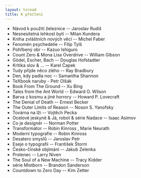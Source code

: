 ```yaml
---
layout: toread
title: K přečtení
---
```


- Návod k použití železnice -- Jaroslav Rudiš 
- Nesnesitelná lehkost bytí -- Milan Kundera
- Kniha zvláštních nových věcí -- Michel Faber 
- Fenomén psychedelie -- Filip Tylš 
- Pohřbený obr -- Kazuo Ishiguro
- Count Zero & Mona Lisa Overdrive -- William Gibson
- Gödel, Escher, Bach -- Douglas Hofstadter
- Kritika slov & ... -- Karel Čapek
- Tudy přijde něco zlého -- Ray Bradbury
- Den, kdy padla noc -- Samantha Shannon
- TeXbook naruby - Petr Olšák
- Book From The Ground -- Xu Bing
- Tales from the Ant World -- Edward O. Wilson
- Barva z kosmu a jiné horrory -- Howard P. Lovecraft
- The Denial of Death -- Ernest Becker
- The Outer Limits of Reason -- Noson S. Yanofsky
- Továrna na lži -- Vojtěch Pecka
- Ocelové jeskyně & Já, robot & série Nadace -- Isaac Asimov
- Co je designér -- Norman Potter
- Transformátor -- Robin Kinross , Marie Neurath
- Moderní typografie -- Robin Kinross
- Desatero smyslů -- Jaroslav Petr
- Eseje o typografii -- František Štorm
- Česko-čínské objímání -- Jakub Zelenka
- Prstenec -- Larry Niven
- The Soul of a New Machine -- Tracy Kidder
- série Mistborn -- Brandon Sanderson
- Countdown to Zero Day -- Kim Zetter
